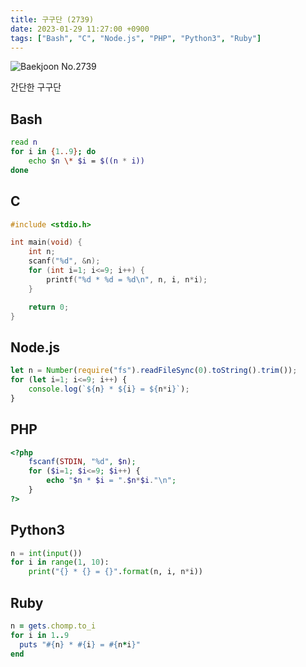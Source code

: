 ```yaml
---
title: 구구단 (2739)
date: 2023-01-29 11:27:00 +0900
tags: ["Bash", "C", "Node.js", "PHP", "Python3", "Ruby"]
---
```


![Baekjoon No.2739](https://cdn.jsdelivr.net/gh/kimzuni/cdn/blog/baekjoon-2739.png)

간단한 구구단

## Bash

```bash
read n
for i in {1..9}; do
	echo $n \* $i = $((n * i))
done
```

## C

```c
#include <stdio.h>

int main(void) {
	int n;
	scanf("%d", &n);
	for (int i=1; i<=9; i++) {
		printf("%d * %d = %d\n", n, i, n*i);
	}

	return 0;
}
```

## Node.js

```javascript
let n = Number(require("fs").readFileSync(0).toString().trim());
for (let i=1; i<=9; i++) {
	console.log(`${n} * ${i} = ${n*i}`);
}
```

## PHP

```php
<?php
	fscanf(STDIN, "%d", $n);
	for ($i=1; $i<=9; $i++) {
		echo "$n * $i = ".$n*$i."\n";
	}
?>
```

## Python3

```python
n = int(input())
for i in range(1, 10):
    print("{} * {} = {}".format(n, i, n*i))
```

## Ruby

```ruby
n = gets.chomp.to_i
for i in 1..9
  puts "#{n} * #{i} = #{n*i}"
end
```
